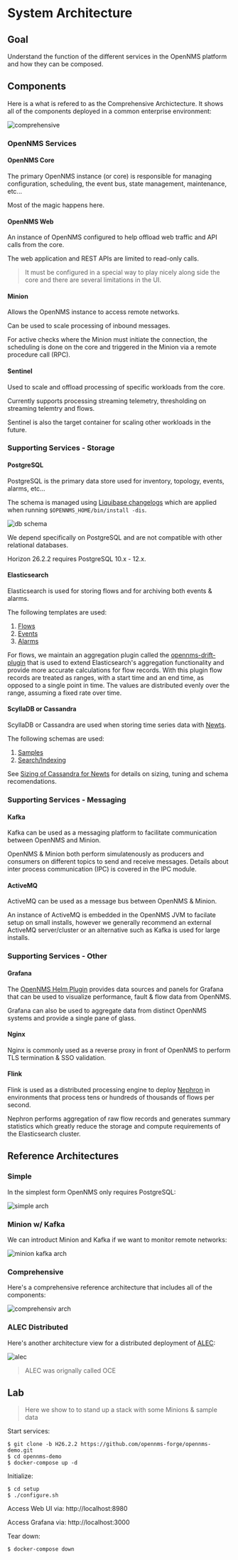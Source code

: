 # System Architecture

## Goal

Understand the function of the different services in the OpenNMS platform and how they can be composed.

## Components

Here is a what is refered to as the Comprehensive Archictecture. It shows all of the components deployed in a common enterprise environment:

![comprehensive](images/arch-comprehensive.png)

### OpenNMS Services

#### OpenNMS Core

The primary OpenNMS instance (or core) is responsible for managing configuration, scheduling, the event bus, state management, maintenance, etc...

Most of the magic happens here.

#### OpenNMS Web

An instance of OpenNMS configured to help offload web traffic and API calls from the core.

The web application and REST APIs are limited to read-only calls.

> It must be configured in a special way to play nicely along side the core and there are several limitations in the UI.

#### Minion

Allows the OpenNMS instance to access remote networks.

Can be used to scale processing of inbound messages.

For active checks where the Minion must initiate the connection, the scheduling is done on the core and triggered in the Minion via a remote procedure call (RPC).

#### Sentinel

Used to scale and offload processing of specific workloads from the core.

Currently supports processing streaming telemetry, thresholding on streaming telemtry and flows.

Sentinel is also the target container for scaling other workloads in the future.

### Supporting Services - Storage

#### PostgreSQL

PostgreSQL is the primary data store used for inventory, topology, events, alarms, etc…

The schema is managed using [Liquibase changelogs](https://github.com/OpenNMS/opennms/tree/opennms-26.2.1-1/core/schema/src/main/liquibase) which are applied when running `$OPENNMS_HOME/bin/install -dis`.

![db schema](images/arch-db-schema.png)

We depend specifically on PostgreSQL and are not compatible with other relational databases.

Horizon 26.2.2 requires PostgreSQL 10.x - 12.x.

#### Elasticsearch

Elasticsearch is used for storing flows and for archiving both events & alarms.

The following templates are used:
1. [Flows](https://github.com/OpenNMS/opennms/blob/opennms-26.2.2-1/features/flows/elastic/src/main/resources/netflow-template.json)
1. [Events](https://github.com/OpenNMS/opennms/blob/opennms-26.2.2-1/features/opennms-es-rest/src/main/resources/eventsIndexTemplate.es7.json)
1. [Alarms](https://github.com/OpenNMS/opennms/blob/opennms-26.2.2-1/features/alarms/history/elastic/src/main/resources/alarm-template.es7.json)

For flows, we maintain an aggregation plugin called the [opennms-drift-plugin](https://github.com/OpenNMS/elasticsearch-drift-plugin) that is used to extend Elasticsearch's aggregation functionality and provide more accurate calculations for flow records.
With this plugin flow records are treated as ranges, with a start time and an end time, as opposed to a single point in time.
The values are distributed evenly over the range, assuming a fixed rate over time.

#### ScyllaDB or Cassandra

ScyllaDB or Cassandra are used when storing time series data with [Newts](https://newts.io).

The following schemas are used:
1. [Samples](https://github.com/OpenNMS/newts/blob/1.5.2/cassandra/storage/src/main/resources/samples_schema.cql)
1. [Search/Indexing](https://github.com/OpenNMS/newts/blob/1.5.2/cassandra/search/src/main/resources/search_schema.cql)

See [Sizing of Cassandra for Newts](https://opennms.discourse.group/t/sizing-cassandra-for-newts/771) for details on sizing, tuning and schema recomendations.

### Supporting Services - Messaging

#### Kafka

Kafka can be used as a messaging platform to facilitate communication between OpenNMS and Minion.

OpenNMS & Minion both perform simulatenously as producers and consumers on different topics to send and receive messages.
Details about inter process communication (IPC) is covered in the IPC module.

#### ActiveMQ

ActiveMQ can be used as a message bus between OpenNMS & Minion.

An instance of ActiveMQ is embedded in the OpenNMS JVM to facilate setup on small installs, however we generally recommend an external ActiveMQ server/cluster or an alternative such as Kafka is used for large installs.

### Supporting Services - Other

#### Grafana

The [OpenNMS Helm Plugin](https://github.com/OpenNMS/opennms-helm) provides data sources and panels for Grafana that can be used to visualize performance, fault & flow data from OpenNMS.

Grafana can also be used to aggregate data from distinct OpenNMS systems and provide a single pane of glass.

#### Nginx

Nginx is commonly used as a reverse proxy in front of OpenNMS to perform TLS termination & SSO validation.

#### Flink

Flink is used as a distributed processing engine to deploy [Nephron](https://github.com/OpenNMS/nephron) in environments that process tens or hundreds of thousands of flows per second.

Nephron performs aggregation of raw flow records and generates summary statistics which greatly reduce the storage and compute requirements of the Elasticsearch cluster.

## Reference Architectures

### Simple

In the simplest form OpenNMS only requires PostgreSQL:

![simple arch](images/arch-simple.png)

### Minion w/ Kafka

We can introduct Minion and Kafka if we want to monitor remote networks:

![minion kafka arch](images/arch-minion-kafka.png)

### Comprehensive

Here's a comprehensive reference architecture that includes all of the components:

![comprehensiv arch](images/arch-comprehensive.png)

### ALEC Distributed

Here's another architecture view for a distributed deployment of [ALEC](https://alec.opennms.com/): 

![alec](images/arch-alec-distributed.png)

> ALEC was orignally called OCE

## Lab

> Here we show to to stand up a stack with some Minions & sample data

Start services:
```
$ git clone -b H26.2.2 https://github.com/opennms-forge/opennms-demo.git
$ cd opennms-demo
$ docker-compose up -d
```

Initialize:
```
$ cd setup
$ ./configure.sh
```

Access Web UI via: http://localhost:8980

Access Grafana via: http://localhost:3000

Tear down:
```
$ docker-compose down
```
